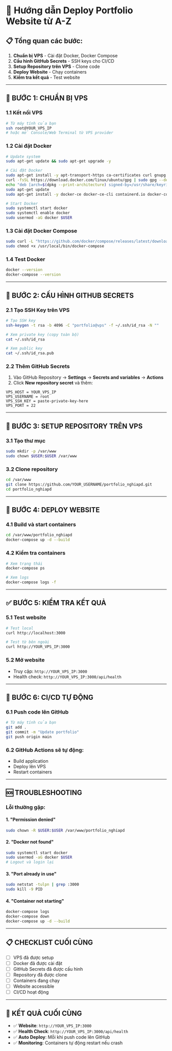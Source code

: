 # 🚀 Hướng dẫn Deploy Portfolio Website từ A-Z

## 📋 Tổng quan các bước:

1. **Chuẩn bị VPS** - Cài đặt Docker, Docker Compose
2. **Cấu hình GitHub Secrets** - SSH keys cho CI/CD
3. **Setup Repository trên VPS** - Clone code
4. **Deploy Website** - Chạy containers
5. **Kiểm tra kết quả** - Test website

---

## 🎯 BƯỚC 1: CHUẨN BỊ VPS

### 1.1 Kết nối VPS
```bash
# Từ máy tính của bạn
ssh root@YOUR_VPS_IP
# hoặc mở Console/Web Terminal từ VPS provider
```

### 1.2 Cài đặt Docker
```bash
# Update system
sudo apt-get update && sudo apt-get upgrade -y

# Cài đặt Docker
sudo apt-get install -y apt-transport-https ca-certificates curl gnupg lsb-release
curl -fsSL https://download.docker.com/linux/ubuntu/gpg | sudo gpg --dearmor -o /usr/share/keyrings/docker-archive-keyring.gpg
echo "deb [arch=$(dpkg --print-architecture) signed-by=/usr/share/keyrings/docker-archive-keyring.gpg] https://download.docker.com/linux/ubuntu $(lsb_release -cs) stable" | sudo tee /etc/apt/sources.list.d/docker.list > /dev/null
sudo apt-get update
sudo apt-get install -y docker-ce docker-ce-cli containerd.io docker-compose-plugin

# Start Docker
sudo systemctl start docker
sudo systemctl enable docker
sudo usermod -aG docker $USER
```

### 1.3 Cài đặt Docker Compose
```bash
sudo curl -L "https://github.com/docker/compose/releases/latest/download/docker-compose-$(uname -s)-$(uname -m)" -o /usr/local/bin/docker-compose
sudo chmod +x /usr/local/bin/docker-compose
```

### 1.4 Test Docker
```bash
docker --version
docker-compose --version
```

---

## 🔑 BƯỚC 2: CẤU HÌNH GITHUB SECRETS

### 2.1 Tạo SSH Key trên VPS
```bash
# Tạo SSH key
ssh-keygen -t rsa -b 4096 -C "portfolio@vps" -f ~/.ssh/id_rsa -N ""

# Xem private key (copy toàn bộ)
cat ~/.ssh/id_rsa

# Xem public key
cat ~/.ssh/id_rsa.pub
```

### 2.2 Thêm GitHub Secrets
1. Vào GitHub Repository → **Settings** → **Secrets and variables** → **Actions**
2. Click **New repository secret** và thêm:

```
VPS_HOST = YOUR_VPS_IP
VPS_USERNAME = root
VPS_SSH_KEY = paste-private-key-here
VPS_PORT = 22
```

---

## 📁 BƯỚC 3: SETUP REPOSITORY TRÊN VPS

### 3.1 Tạo thư mục
```bash
sudo mkdir -p /var/www
sudo chown $USER:$USER /var/www
```

### 3.2 Clone repository
```bash
cd /var/www
git clone https://github.com/YOUR_USERNAME/portfolio_nghiapd.git
cd portfolio_nghiapd
```

---

## 🚀 BƯỚC 4: DEPLOY WEBSITE

### 4.1 Build và start containers
```bash
cd /var/www/portfolio_nghiapd
docker-compose up -d --build
```

### 4.2 Kiểm tra containers
```bash
# Xem trạng thái
docker-compose ps

# Xem logs
docker-compose logs -f
```

---

## ✅ BƯỚC 5: KIỂM TRA KẾT QUẢ

### 5.1 Test website
```bash
# Test local
curl http://localhost:3000

# Test từ bên ngoài
curl http://YOUR_VPS_IP:3000
```

### 5.2 Mở website
- Truy cập: `http://YOUR_VPS_IP:3000`
- Health check: `http://YOUR_VPS_IP:3000/api/health`

---

## 🔄 BƯỚC 6: CI/CD TỰ ĐỘNG

### 6.1 Push code lên GitHub
```bash
# Từ máy tính của bạn
git add .
git commit -m "Update portfolio"
git push origin main
```

### 6.2 GitHub Actions sẽ tự động:
- Build application
- Deploy lên VPS
- Restart containers

---

## 🆘 TROUBLESHOOTING

### Lỗi thường gặp:

#### 1. "Permission denied"
```bash
sudo chown -R $USER:$USER /var/www/portfolio_nghiapd
```

#### 2. "Docker not found"
```bash
sudo systemctl start docker
sudo usermod -aG docker $USER
# Logout và login lại
```

#### 3. "Port already in use"
```bash
sudo netstat -tulpn | grep :3000
sudo kill -9 PID
```

#### 4. "Container not starting"
```bash
docker-compose logs
docker-compose down
docker-compose up -d --build
```

---

## 📋 CHECKLIST CUỐI CÙNG

- [ ] VPS đã được setup
- [ ] Docker đã được cài đặt
- [ ] GitHub Secrets đã được cấu hình
- [ ] Repository đã được clone
- [ ] Containers đang chạy
- [ ] Website accessible
- [ ] CI/CD hoạt động

---

## 🎯 KẾT QUẢ CUỐI CÙNG

- ✅ **Website**: `http://YOUR_VPS_IP:3000`
- ✅ **Health Check**: `http://YOUR_VPS_IP:3000/api/health`
- ✅ **Auto Deploy**: Mỗi khi push code lên GitHub
- ✅ **Monitoring**: Containers tự động restart nếu crash
